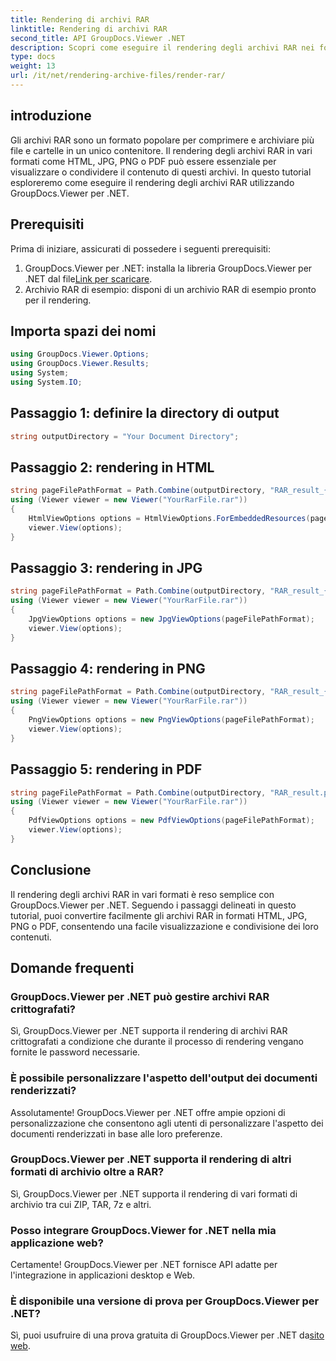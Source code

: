 ```yaml
---
title: Rendering di archivi RAR
linktitle: Rendering di archivi RAR
second_title: API GroupDocs.Viewer .NET
description: Scopri come eseguire il rendering degli archivi RAR nei formati HTML, JPG, PNG o PDF utilizzando GroupDocs.Viewer per .NET. Visualizza e condividi facilmente i contenuti degli archivi RAR.
type: docs
weight: 13
url: /it/net/rendering-archive-files/render-rar/
---
```

## introduzione
Gli archivi RAR sono un formato popolare per comprimere e archiviare più file e cartelle in un unico contenitore. Il rendering degli archivi RAR in vari formati come HTML, JPG, PNG o PDF può essere essenziale per visualizzare o condividere il contenuto di questi archivi. In questo tutorial esploreremo come eseguire il rendering degli archivi RAR utilizzando GroupDocs.Viewer per .NET.
## Prerequisiti
Prima di iniziare, assicurati di possedere i seguenti prerequisiti:
1. GroupDocs.Viewer per .NET: installa la libreria GroupDocs.Viewer per .NET dal file[Link per scaricare](https://releases.groupdocs.com/viewer/net/).
2. Archivio RAR di esempio: disponi di un archivio RAR di esempio pronto per il rendering.

## Importa spazi dei nomi
```csharp
using GroupDocs.Viewer.Options;
using GroupDocs.Viewer.Results;
using System;
using System.IO;
```
## Passaggio 1: definire la directory di output
```csharp
string outputDirectory = "Your Document Directory";
```
## Passaggio 2: rendering in HTML
```csharp
string pageFilePathFormat = Path.Combine(outputDirectory, "RAR_result_{0}.html");
using (Viewer viewer = new Viewer("YourRarFile.rar"))
{
    HtmlViewOptions options = HtmlViewOptions.ForEmbeddedResources(pageFilePathFormat);
    viewer.View(options);
}
```
## Passaggio 3: rendering in JPG
```csharp
string pageFilePathFormat = Path.Combine(outputDirectory, "RAR_result_{0}.jpg");
using (Viewer viewer = new Viewer("YourRarFile.rar"))
{
    JpgViewOptions options = new JpgViewOptions(pageFilePathFormat);
    viewer.View(options);
}
```
## Passaggio 4: rendering in PNG
```csharp
string pageFilePathFormat = Path.Combine(outputDirectory, "RAR_result_{0}.png");
using (Viewer viewer = new Viewer("YourRarFile.rar"))
{
    PngViewOptions options = new PngViewOptions(pageFilePathFormat);
    viewer.View(options);
}
```
## Passaggio 5: rendering in PDF
```csharp
string pageFilePathFormat = Path.Combine(outputDirectory, "RAR_result.pdf");
using (Viewer viewer = new Viewer("YourRarFile.rar"))
{
    PdfViewOptions options = new PdfViewOptions(pageFilePathFormat);
    viewer.View(options);
}
```

## Conclusione
Il rendering degli archivi RAR in vari formati è reso semplice con GroupDocs.Viewer per .NET. Seguendo i passaggi delineati in questo tutorial, puoi convertire facilmente gli archivi RAR in formati HTML, JPG, PNG o PDF, consentendo una facile visualizzazione e condivisione dei loro contenuti.
## Domande frequenti
### GroupDocs.Viewer per .NET può gestire archivi RAR crittografati?
Sì, GroupDocs.Viewer per .NET supporta il rendering di archivi RAR crittografati a condizione che durante il processo di rendering vengano fornite le password necessarie.
### È possibile personalizzare l'aspetto dell'output dei documenti renderizzati?
Assolutamente! GroupDocs.Viewer per .NET offre ampie opzioni di personalizzazione che consentono agli utenti di personalizzare l'aspetto dei documenti renderizzati in base alle loro preferenze.
### GroupDocs.Viewer per .NET supporta il rendering di altri formati di archivio oltre a RAR?
Sì, GroupDocs.Viewer per .NET supporta il rendering di vari formati di archivio tra cui ZIP, TAR, 7z e altri.
### Posso integrare GroupDocs.Viewer for .NET nella mia applicazione web?
Certamente! GroupDocs.Viewer per .NET fornisce API adatte per l'integrazione in applicazioni desktop e Web.
### È disponibile una versione di prova per GroupDocs.Viewer per .NET?
 Sì, puoi usufruire di una prova gratuita di GroupDocs.Viewer per .NET da[sito web](https://releases.groupdocs.com/).